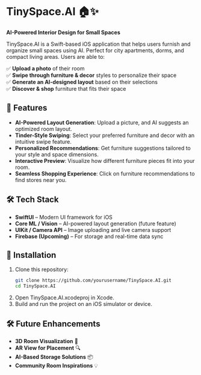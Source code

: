 # **TinySpace.AI 🏠✨**  
**AI-Powered Interior Design for Small Spaces**  

TinySpace.AI is a Swift-based iOS application that helps users furnish and organize small spaces using AI. Perfect for city apartments, dorms, and compact living areas. Users are able to:

✅ **Upload a photo** of their room  
✅ **Swipe through furniture & decor** styles to personalize their space  
✅ **Generate an AI-designed layout** based on their selections  
✅ **Discover & shop** furniture that fits their space  

## **🚀 Features**  
- **AI-Powered Layout Generation**: Upload a picture, and AI suggests an optimized room layout.  
- **Tinder-Style Swiping**: Select your preferred furniture and decor with an intuitive swipe feature.  
- **Personalized Recommendations**: Get furniture suggestions tailored to your style and space dimensions.  
- **Interactive Preview**: Visualize how different furniture pieces fit into your room.  
- **Seamless Shopping Experience**: Click on furniture recommendations to find stores near you.  

## **🛠️ Tech Stack**  
- **SwiftUI** – Modern UI framework for iOS  
- **Core ML / Vision** – AI-powered layout generation (future feature)  
- **UIKit / Camera API** – Image uploading and live camera support  
- **Firebase (Upcoming)** – For storage and real-time data sync  

## **📌 Installation**  
1. Clone this repository:  
   ```bash
   git clone https://github.com/yourusername/TinySpace.AI.git
   cd TinySpace.AI
2. Open TinySpace.AI.xcodeproj in Xcode.
3. Build and run the project on an iOS simulator or device.

## 🛠️ Future Enhancements  

- **3D Room Visualization** 🏡  
- **AR View for Placement** 🔍  
- **AI-Based Storage Solutions** 📦  
- **Community Room Inspirations** 💡  
